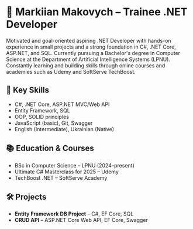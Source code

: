 # 📄 Markiian Makovych – Trainee .NET Developer

Motivated and goal-oriented aspiring .NET Developer with hands-on experience in small projects and a strong foundation in C#, .NET Core, ASP.NET, and SQL. Currently pursuing a Bachelor's degree in Computer Science at the Department of Artificial Intelligence Systems (LPNU). Constantly learning and building skills through online courses and academies such as Udemy and SoftServe TechBoost.

## 📌 Key Skills
- C#, .NET Core, ASP.NET MVC/Web API  
- Entity Framework, SQL  
- OOP, SOLID principles  
- JavaScript (basic), Git, Swagger  
- English (Intermediate), Ukrainian (Native)

## 📚 Education & Courses
- BSc in Computer Science – LPNU (2024–present)  
- Ultimate C# Masterclass for 2025 – Udemy  
- TechBoost .NET – SoftServe Academy

## 🛠️ Projects
- **Entity Framework DB Project** – C#, EF Core, SQL  
- **CRUD API** – ASP.NET Core Web API, EF Core, Swagger
